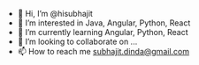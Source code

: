 - 👋 Hi, I’m @hisubhajit
- 👀 I’m interested in Java, Angular, Python, React
- 🌱 I’m currently learning Angular, Python, React
- 💞️ I’m looking to collaborate on ...
- 📫 How to reach me subhajit.dinda@gmail.com

<!---
hisubhajit/hisubhajit is a ✨ special ✨ repository because its `README.md` (this file) appears on your GitHub profile.
You can click the Preview link to take a look at your changes.
--->
